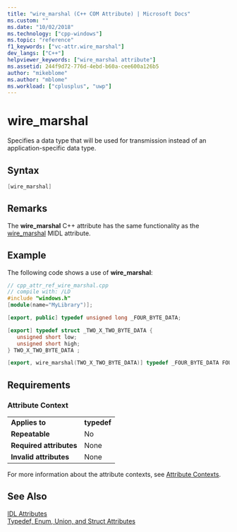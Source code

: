 ```yaml
---
title: "wire_marshal (C++ COM Attribute) | Microsoft Docs"
ms.custom: ""
ms.date: "10/02/2018"
ms.technology: ["cpp-windows"]
ms.topic: "reference"
f1_keywords: ["vc-attr.wire_marshal"]
dev_langs: ["C++"]
helpviewer_keywords: ["wire_marshal attribute"]
ms.assetid: 244f9d72-776d-4ebd-b60a-cee600a126b5
author: "mikeblome"
ms.author: "mblome"
ms.workload: ["cplusplus", "uwp"]
---
```

# wire_marshal

Specifies a data type that will be used for transmission instead of an application-specific data type.

## Syntax

```cpp
[wire_marshal]
```

## Remarks

The **wire_marshal** C++ attribute has the same functionality as the [wire_marshal](/windows/desktop/Midl/wire-marshal) MIDL attribute.

## Example

The following code shows a use of **wire_marshal**:

```cpp
// cpp_attr_ref_wire_marshal.cpp
// compile with: /LD
#include "windows.h"
[module(name="MyLibrary")];

[export, public] typedef unsigned long _FOUR_BYTE_DATA;

[export] typedef struct _TWO_X_TWO_BYTE_DATA {
   unsigned short low;
   unsigned short high;
} TWO_X_TWO_BYTE_DATA ;

[export, wire_marshal(TWO_X_TWO_BYTE_DATA)] typedef _FOUR_BYTE_DATA FOUR_BYTE_DATA;
```

## Requirements

### Attribute Context

|||
|-|-|
|**Applies to**|**typedef**|
|**Repeatable**|No|
|**Required attributes**|None|
|**Invalid attributes**|None|

For more information about the attribute contexts, see [Attribute Contexts](attribute-contexts.md).

## See Also

[IDL Attributes](idl-attributes.md)<br/>
[Typedef, Enum, Union, and Struct Attributes](typedef-enum-union-and-struct-attributes.md)  